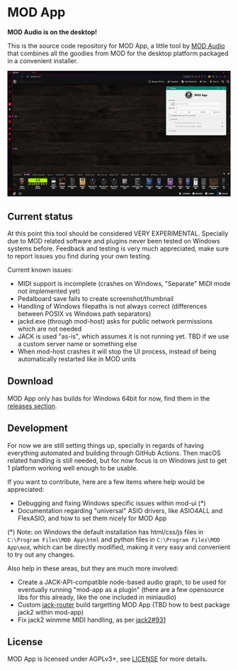 # MOD App

**MOD Audio is on the desktop!**

This is the source code repository for MOD App, a little tool by [MOD Audio](https://mod.audio/) that combines all the goodies from MOD for the desktop platform packaged in a convenient installer.

![screenshot](mod-app.png "mod-app")

## Current status

At this point this tool should be considered VERY EXPERIMENTAL.
Specially due to MOD related software and plugins never been tested on Windows systems before.
Feedback and testing is very much appreciated, make sure to report issues you find during your own testing.

Current known issues:

- MIDI support is incomplete (crashes on Windows, "Separate" MIDI mode not implemented yet)
- Pedalboard save fails to create screenshot/thumbnail
- Handling of Windows filepaths is not always correct (differences between POSIX vs Windows path separators)
- jackd.exe (through mod-host) asks for public network permissions which are not needed
- JACK is used "as-is", which assumes it is not running yet. TBD if we use a custom server name or something else
- When mod-host crashes it will stop the UI process, instead of being automatically restarted like in MOD units

## Download

MOD App only has builds for Windows 64bit for now, find them in the [releases section](https://github.com/moddevices/mod-app/releases).

## Development

For now we are still setting things up, specially in regards of having everything automated and building through GitHub Actions.
Then macOS related handling is still needed, but for now focus is on Windows just to get 1 platform working well enough to be usable.

If you want to contribute, here are a few items where help would be appreciated:

- Debugging and fixing Windows specific issues within mod-ui (*)
- Documentation regarding "universal" ASIO drivers, like ASIO4ALL and FlexASIO, and how to set them nicely for MOD App

(*) Note: on Windows the default installation has html/css/js files in `C:\Program Files\MOD App\html` and python files in `C:\Program Files\MOD App\mod`, which can be directly modified, making it very easy and convenient to try out any changes.

Also help in these areas, but they are much more involved:
- Create a JACK-API-compatible node-based audio graph, to be used for eventually running "mod-app as a plugin" (there are a few opensource libs for this already, like the one included in miniaudio)
- Custom [jack-router](https://github.com/jackaudio/jack-router) build targetting MOD App (TBD how to best package jack2 within mod-app)
- Fix jack2 winmme MIDI handling, as per [jack2#931](https://github.com/jackaudio/jack2/issues/931)

## License

MOD App is licensed under AGPLv3+, see [LICENSE](LICENSE) for more details.  
